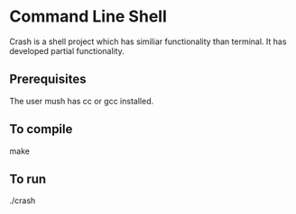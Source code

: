 # Command Line Shell

Crash is a shell project which has similiar functionality than terminal. It has developed
partial functionality.

## Prerequisites
The user mush has cc or gcc installed.

## To compile
make

## To run
./crash

